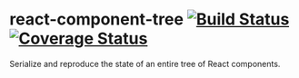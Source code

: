 # react-component-tree [![Build Status](https://travis-ci.org/skidding/react-component-tree.svg?branch=master)](https://travis-ci.org/skidding/react-component-tree) [![Coverage Status](https://coveralls.io/repos/skidding/react-component-tree/badge.svg?branch=master)](https://coveralls.io/r/skidding/react-component-tree?branch=master)

Serialize and reproduce the state of an entire tree of React components.
